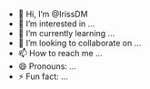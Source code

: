 - 👋 Hi, I’m @IrissDM
- 👀 I’m interested in ...
- 🌱 I’m currently learning ...
- 💞️ I’m looking to collaborate on ...
- 📫 How to reach me ...
- 😄 Pronouns: ...
- ⚡ Fun fact: ...

<!---
IrissDM/IrissDM is a ✨ special ✨ repository because its `README.md` (this file) appears on your GitHub profile.
You can click the Preview link to take a look at your changes.
--->
